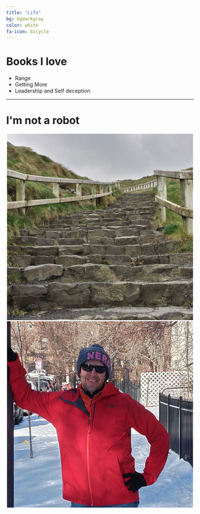 ```yaml
---
title: "Life"
bg: bgdarkgray
color: white
fa-icon: bicycle
---
```



# Books I love

- Range
- Getting More
- Leadership and Self deception

---
# I'm not a robot

<div style="text-align: center;">
<img class="imagecircle" src="/img/stairs.jpg" alt="Stairs in Northern Ireland">
<img class="imagecircle" src="/img/Me_Denver.jpg" alt="Greg in Denver" title="That's me on a random street in Denver">
</div>